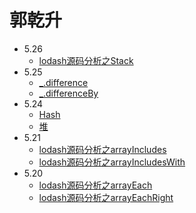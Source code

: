 # 郭乾升
- 5.26
  - [lodash源码分析之Stack](https://github.com/yeyuqiudeng/pocket-lodash/blob/master/internal/Stack.md)
- 5.25
  - [_.difference](https://www.lodashjs.com/docs/lodash.difference#_differencearray-values)
  - [_.differenceBy](https://www.lodashjs.com/docs/lodash.differenceBy#_differencebyarray-values-iteratee_identity)
- 5.24
  - [Hash](https://github.com/yeyuqiudeng/pocket-lodash/blob/master/internal/Hash.md)
  - [堆](https://github.com/jasonandjay/js-code/blob/master/algorithm/heap.js)
- 5.21
  - [lodash源码分析之arrayIncludes](https://github.com/yeyuqiudeng/pocket-lodash/blob/master/internal/arrayIncludes.md)
  - [lodash源码分析之arrayIncludesWith](https://github.com/yeyuqiudeng/pocket-lodash/blob/master/internal/arrayIncludesWith.md)
- 5.20
  - [lodash源码分析之arrayEach](https://github.com/yeyuqiudeng/pocket-lodash/blob/master/internal/arrayEach.md)
  - [lodash源码分析之arrayEachRight](https://github.com/yeyuqiudeng/pocket-lodash/blob/master/internal/arrayEachRight.md)



